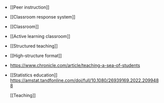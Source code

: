 - [[Peer instruction]]
- [[Classroom response system]]
- [[Classroom]]
- [[Active learning classroom]]
- [[Structured teaching]]
- [[High-structure format]]
- https://www.chronicle.com/article/teaching-a-sea-of-students
- [[Statistics education]] https://amstat.tandfonline.com/doi/full/10.1080/26939169.2022.2099488
  
  [[Teaching]]